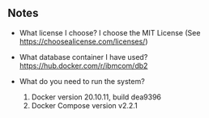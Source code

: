 ## Notes

* What license I choose?
I choose the MIT License (See https://choosealicense.com/licenses/)

* What database container I have used?
https://hub.docker.com/r/ibmcom/db2

* What do you need to run the system?
    1. Docker version 20.10.11, build dea9396
    2. Docker Compose version v2.2.1
